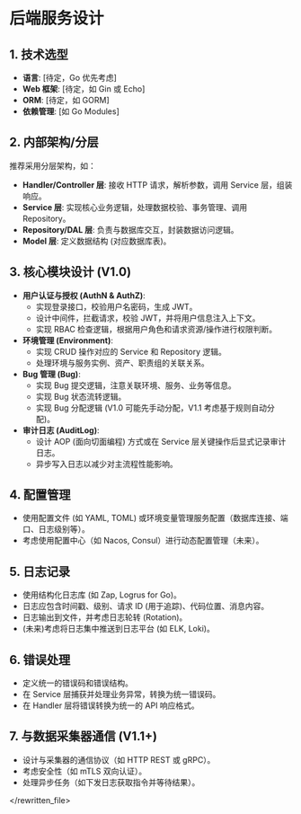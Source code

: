 # 后端服务设计

## 1. 技术选型

*   **语言**: [待定，Go 优先考虑]
*   **Web 框架**: [待定，如 Gin 或 Echo]
*   **ORM**: [待定，如 GORM]
*   **依赖管理**: [如 Go Modules]

## 2. 内部架构/分层

推荐采用分层架构，如：

*   **Handler/Controller 层**: 接收 HTTP 请求，解析参数，调用 Service 层，组装响应。
*   **Service 层**: 实现核心业务逻辑，处理数据校验、事务管理、调用 Repository。
*   **Repository/DAL 层**: 负责与数据库交互，封装数据访问逻辑。
*   **Model 层**: 定义数据结构 (对应数据库表)。

## 3. 核心模块设计 (V1.0)

*   **用户认证与授权 (AuthN & AuthZ)**:
    *   实现登录接口，校验用户名密码，生成 JWT。
    *   设计中间件，拦截请求，校验 JWT，并将用户信息注入上下文。
    *   实现 RBAC 检查逻辑，根据用户角色和请求资源/操作进行权限判断。
*   **环境管理 (Environment)**:
    *   实现 CRUD 操作对应的 Service 和 Repository 逻辑。
    *   处理环境与服务实例、资产、职责组的关联关系。
*   **Bug 管理 (Bug)**:
    *   实现 Bug 提交逻辑，注意关联环境、服务、业务等信息。
    *   实现 Bug 状态流转逻辑。
    *   实现 Bug 分配逻辑 (V1.0 可能先手动分配，V1.1 考虑基于规则自动分配)。
*   **审计日志 (AuditLog)**:
    *   设计 AOP (面向切面编程) 方式或在 Service 层关键操作后显式记录审计日志。
    *   异步写入日志以减少对主流程性能影响。

## 4. 配置管理

*   使用配置文件 (如 YAML, TOML) 或环境变量管理服务配置（数据库连接、端口、日志级别等）。
*   考虑使用配置中心（如 Nacos, Consul）进行动态配置管理（未来）。

## 5. 日志记录

*   使用结构化日志库 (如 Zap, Logrus for Go)。
*   日志应包含时间戳、级别、请求 ID (用于追踪)、代码位置、消息内容。
*   日志输出到文件，并考虑日志轮转 (Rotation)。
*   (未来)考虑将日志集中推送到日志平台 (如 ELK, Loki)。

## 6. 错误处理

*   定义统一的错误码和错误结构。
*   在 Service 层捕获并处理业务异常，转换为统一错误码。
*   在 Handler 层将错误转换为统一的 API 响应格式。

## 7. 与数据采集器通信 (V1.1+)

*   设计与采集器的通信协议（如 HTTP REST 或 gRPC）。
*   考虑安全性（如 mTLS 双向认证）。
*   处理异步任务（如下发日志获取指令并等待结果）。

</rewritten_file> 